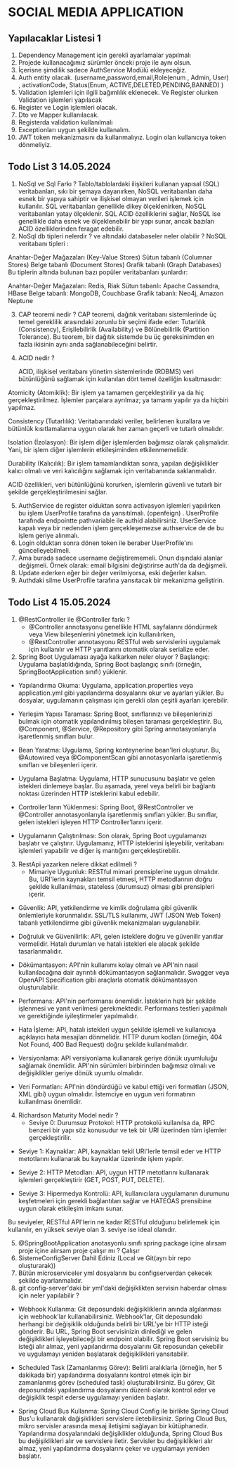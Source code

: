 # SOCIAL MEDIA APPLICATION

## Yapılacaklar Listesi 1

1. Dependency Management için gerekli ayarlamalar yapılmalı
2. Projede kullanacağımız sürümler önceki proje ile aynı olsun.
3. İçerisne şimdilik sadece AuthService Modülü ekleyeceğiz.
4. Auth entity olacak. (username,password,email,Role(enum , Admin, User) , activationCode, Status(Enum,
   ACTIVE,DELETED,PENDING,BANNED) )
5. Validation işlemleri için ilgili bağımlılık eklenecek. Ve Register olurken Validation işlemleri yapılacak
6. Register ve Login işlemleri olacak.
7. Dto ve Mapper kullanılacak.
8. Registerda validation kullanılmalı
9. Exceptionları uygun şekilde kullanalım.
10. JWT token mekanizmasını da kullanmalıyız. Login olan kullanıcıya token dönmeliyiz.

## Todo List 3 14.05.2024

1. NoSql ve Sql Farkı ?
   Tablo/tablolardaki ilişkileri kullanan yapısal (SQL) veritabanları, sıkı bir şemaya dayanırken, NoSQL veritabanları
   daha esnek bir yapıya sahiptir ve ilişkisel olmayan verileri işlemek için kullanılır. SQL veritabanları genellikle
   dikey ölçeklenirken, NoSQL veritabanları yatay ölçeklenir. SQL ACID özelliklerini sağlar, NoSQL ise genellikle daha
   esnek ve ölçeklenebilir bir yapı sunar, ancak bazıları ACID özelliklerinden feragat edebilir.
2. NoSql db tipleri nelerdir ? ve altındaki databaseler neler olabilir ?
   NoSQL veritabanı tipleri :

Anahtar-Değer Mağazaları (Key-Value Stores)
Sütun tabanlı (Columnar Stores)
Belge tabanlı (Document Stores)
Grafik tabanlı (Graph Databases)
Bu tiplerin altında bulunan bazı popüler veritabanları şunlardır:

Anahtar-Değer Mağazaları: Redis, Riak
Sütun tabanlı: Apache Cassandra, HBase
Belge tabanlı: MongoDB, Couchbase
Grafik tabanlı: Neo4j, Amazon Neptune

3. CAP teoremi nedir ?
   CAP teoremi, dağıtık veritabanı sistemlerinde üç temel gereklilik arasındaki zorunlu bir seçimi ifade eder:
   Tutarlılık (Consistency), Erişilebilirlik (Availability) ve Bölünebilirlik (Partition Tolerance). Bu teorem, bir
   dağıtık sistemde bu üç gereksinimden en fazla ikisinin aynı anda sağlanabileceğini belirtir.
4. ACID nedir ?

   ACID, ilişkisel veritabanı yönetim sistemlerinde (RDBMS) veri bütünlüğünü sağlamak için kullanılan dört temel
   özelliğin kısaltmasıdır:

Atomicity (Atomiklik): Bir işlem ya tamamen gerçekleştirilir ya da hiç gerçekleştirilmez. İşlemler parçalara ayrılmaz;
ya tamamı yapılır ya da hiçbiri yapılmaz.

Consistency (Tutarlılık): Veritabanındaki veriler, belirlenen kurallara ve bütünlük kısıtlamalarına uygun olarak her
zaman geçerli ve tutarlı olmalıdır.

Isolation (İzolasyon): Bir işlem diğer işlemlerden bağımsız olarak çalışmalıdır. Yani, bir işlem diğer işlemlerin
etkileşiminden etkilenmemelidir.

Durability (Kalıcılık): Bir işlem tamamlandıktan sonra, yapılan değişiklikler kalıcı olmalı ve veri kalıcılığını
sağlamak için veritabanında saklanmalıdır.

ACID özellikleri, veri bütünlüğünü korurken, işlemlerin güvenli ve tutarlı bir şekilde gerçekleştirilmesini sağlar.

5. AuthService de register olduktan sonra activasyon işlemleri yapılırken bu işlem UserProfile tarafına da
   yansıtılmalı. (openfeign) . UserProfile tarafında endpointte pathvariable ile authid alabilirsiniz. UserService
   kapalı veya bir nedenden işlem gerçekleşemezse authservice de de bu işlem geriye alınmalı.
6. Login olduktan sonra dönen token ile beraber UserProfile'ını güncelleyebilmeli.
7. Ama burada sadece username değiştirememeli. Onun dışındaki alanlar değişmeli. Örnek olarak: email bilgisini
   değiştirirse auth'da da değişmeli.
8. Update ederken eğer bir değer verilmiyorsa, eski değerler kalsın.
9. Authdaki silme UserProfile tarafına yansıtacak bir mekanizma geliştirin.

## Todo List 4 15.05.2024

1. @RestController ile @Controller farkı ?
    * @Controller annotasyonu genellikle HTML sayfalarını döndürmek veya View bileşenlerini yönetmek için kullanılırken,
    * @RestController annotasyonu RESTful web servislerini uygulamak için kullanılır ve HTTP yanıtlarını otomatik olarak
      serialize eder.
2. Spring Boot Uygulaması ayağa kalkarken neler oluyor ?
   Başlangıç: Uygulama başlatıldığında, Spring Boot başlangıç sınıfı (örneğin, SpringBootApplication sınıfı) yüklenir.

* Yapılandırma Okuma: Uygulama, application.properties veya application.yml gibi yapılandırma dosyalarını okur ve
  ayarları yükler. Bu dosyalar, uygulamanın çalışması için gerekli olan çeşitli ayarları içerebilir.

* Yerleşim Yapısı Taraması: Spring Boot, sınıflarınızı ve bileşenlerinizi bulmak için otomatik yapılandırılmış bileşen
  taraması gerçekleştirir. Bu, @Component, @Service, @Repository gibi Spring annotasyonlarıyla işaretlenmiş sınıfları
  bulur.

* Bean Yaratma: Uygulama, Spring konteynerine bean'leri oluşturur. Bu, @Autowired veya @ComponentScan gibi
  annotasyonlarla işaretlenmiş sınıfları ve bileşenleri içerir.

* Uygulama Başlatma: Uygulama, HTTP sunucusunu başlatır ve gelen istekleri dinlemeye başlar. Bu aşamada, yerel veya
  belirli bir bağlantı noktası üzerinden HTTP isteklerini kabul edebilir.

* Controller'ların Yüklenmesi: Spring Boot, @RestController ve @Controller annotasyonlarıyla işaretlenmiş sınıfları
  yükler. Bu sınıflar, gelen istekleri işleyen HTTP Controller'larını içerir.

* Uygulamanın Çalıştırılması: Son olarak, Spring Boot uygulamanızı başlatır ve çalıştırır. Uygulamanız, HTTP isteklerini
  işleyebilir, veritabanı işlemleri yapabilir ve diğer iş mantığını gerçekleştirebilir.

3. RestApi yazarken nelere dikkat edilmeli ?
    * Mimariye Uygunluk: RESTful mimari prensiplerine uygun olmalıdır. Bu, URI'lerin kaynakları temsil etmesi, HTTP
      metodlarının doğru şekilde kullanılması, stateless (durumsuz) olması gibi prensipleri içerir.

* Güvenlik: API, yetkilendirme ve kimlik doğrulama gibi güvenlik önlemleriyle korunmalıdır. SSL/TLS kullanımı, JWT (JSON
  Web Token) tabanlı yetkilendirme gibi güvenlik mekanizmaları uygulanabilir.

* Doğruluk ve Güvenilirlik: API, gelen isteklere doğru ve güvenilir yanıtlar vermelidir. Hatalı durumları ve hatalı
  istekleri ele alacak şekilde tasarlanmalıdır.

* Dökümantasyon: API'nin kullanımı kolay olmalı ve API'nin nasıl kullanılacağına dair ayrıntılı dökümantasyon
  sağlanmalıdır. Swagger veya OpenAPI Specification gibi araçlarla otomatik dökümantasyon oluşturulabilir.

* Performans: API'nin performansı önemlidir. İsteklerin hızlı bir şekilde işlenmesi ve yanıt verilmesi gerekmektedir.
  Performans testleri yapılmalı ve gerektiğinde iyileştirmeler yapılmalıdır.

* Hata İşleme: API, hatalı istekleri uygun şekilde işlemeli ve kullanıcıya açıklayıcı hata mesajları dönmelidir. HTTP
  durum kodları (örneğin, 404 Not Found, 400 Bad Request) doğru şekilde kullanılmalıdır.

* Versiyonlama: API versiyonlama kullanarak geriye dönük uyumluluğu sağlamak önemlidir. API'nin sürümleri birbirinden
  bağımsız olmalı ve değişiklikler geriye dönük uyumlu olmalıdır.

* Veri Formatları: API'nin döndürdüğü ve kabul ettiği veri formatları (JSON, XML gibi) uygun olmalıdır. İstemciye en
  uygun veri formatının kullanılması önemlidir.

4. Richardson Maturity Model nedir ?
    * Seviye 0: Durumsuz Protokol: HTTP protokolü kullanılsa da, RPC benzeri bir yapı söz konusudur ve tek bir URI
      üzerinden tüm işlemler gerçekleştirilir.

* Seviye 1: Kaynaklar: API, kaynakları tekil URI'lerle temsil eder ve HTTP metotlarını kullanarak bu kaynaklar üzerinde
  işlem yapılır.

* Seviye 2: HTTP Metodları: API, uygun HTTP metotlarını kullanarak işlemleri gerçekleştirir (GET, POST, PUT, DELETE).

* Seviye 3: Hipermedya Kontrolü: API, kullanıcılara uygulamanın durumunu keşfetmeleri için gerekli bağlantıları sağlar
  ve HATEOAS prensibine uygun olarak etkileşim imkanı sunar.

Bu seviyeler, RESTful API'lerin ne kadar RESTful olduğunu belirlemek için kullanılır, en yüksek seviye olan 3. seviye
ise ideal olanıdır.

5. @SpringBootApplication anotasyonlu sınıfı spring package içine alırsam proje içine alırsam proje çalışır mı ?
    Çalışır
6. SistemeConfigServer Dahil Ediniz (Local ve Git(ayrı bir repo oluşturarak))
7. Bütün microserviceler yml dosyalarını bu configserverdan çekecek şekilde ayarlanmalıdır.
8. git config-server'daki bir yml'daki değişiklikten servisin haberdar olması için neler yapılabilir ?

* Webhook Kullanma: Git deposundaki değişikliklerin anında algılanması için webhook'lar kullanabilirsiniz. Webhook'lar,
  Git deposundaki herhangi bir değişiklik olduğunda belirli bir URL'ye bir HTTP isteği gönderir. Bu URL, Spring Boot
  servisinizin dinlediği ve gelen değişiklikleri işleyebileceği bir endpoint olabilir. Spring Boot servisiniz bu isteği
  alır almaz, yeni yapılandırma dosyalarını Git reposundan çekebilir ve uygulamayı yeniden başlatarak değişiklikleri
  yansıtabilir.

* Scheduled Task (Zamanlanmış Görev): Belirli aralıklarla (örneğin, her 5 dakikada bir) yapılandırma dosyalarını kontrol
  etmek için bir zamanlanmış görev (scheduled task) oluşturabilirsiniz. Bu görev, Git deposundaki yapılandırma
  dosyalarını düzenli olarak kontrol eder ve değişiklik tespit ederse uygulamayı yeniden başlatır.

* Spring Cloud Bus Kullanma: Spring Cloud Config ile birlikte Spring Cloud Bus'u kullanarak dağişiklikleri servislere
  iletebilirsiniz. Spring Cloud Bus, mikro servisler arasında mesaj iletişimi sağlayan bir kütüphanedir. Yapılandırma
  dosyalarındaki değişiklikler olduğunda, Spring Cloud Bus bu değişiklikleri alır ve servislere iletir. Servisler bu
  değişiklikleri alır almaz, yeni yapılandırma dosyalarını çeker ve uygulamayı yeniden başlatır.
